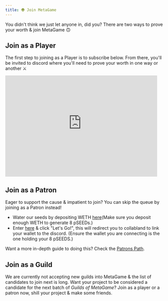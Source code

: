 ```yaml
---
title: 👽 Join MetaGame
---
```

You didn't think we just let anyone in, did you?
There are two ways to prove your worth & join MetaGame 🙃

## Join as a Player
The first step to joining as a Player is to subscribe below.
From there, you'll be invited to discord where you'll need to prove your worth in one way or another ⚔️

<iframe 
    src="https://metagame.substack.com/embed" 
    width="480" 
    height="320" 
    frameBorder="0" 
    scrolling="no"
></iframe>

## Join as a Patron
Eager to support the cause & impatient to join?
You can skip the queue by joining as a Patron instead!
- Water our seeds by depositing WETH [here](https://pools.balancer.exchange/#/pool/0xea05a15dbce2eb543ffda16950e95b2bd2e40d0e/)(Make sure you deposit enough WETH to generate 8 pSEEDs.)
- Enter [here](https://discord.gg/Es8SF5M8RF) & click "Let's Go!", this will redirect you to collabland to link your wallet to the discord. (Ensure the wallet you are connecting is the one holding your 8 pSEEDS.)

Want a more in-depth guide to doing this? Check the [Patrons Path](https://www.notion.so/Patron-Path-v2-ac47732998be469da44657f6cdbe6c22).

## Join as a Guild
We are currently not accepting new guilds into MetaGame & the list of candidates to join next is long. Want your project to be considered a candidate for the next batch of *Guilds of MetaGame*? Join as a player or a patron now, shill your project & make some friends.
